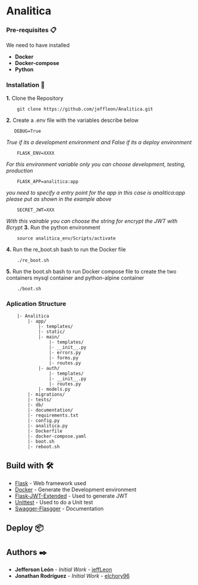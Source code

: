 # Analitica

### Pre-requisites 📋
We need to have installed

- **Docker**
- **Docker-compose**
- **Python**

### Installation 🔧
**1.** Clone the Repository
```
    git clone https://github.com/jeffleon/Analitica.git
```

**2.** Create a .env file with the variables describe below
```
   DEBUG=True
```
*True if its a development environment and False if its a deploy environment*
```
    FLASK_ENV=XXXX
```
*For this environment variable only you can choose development, testing, production*    
```
    FLASK_APP=analitica:app
```
*you need to specify a entry point for the app in this case is analitica:app please put as shown in the example above*
```
    SECRET_JWT=XXX
```
*With this vairable you can choose the string for encrypt the JWT with Bcrypt*
**3.** Run the python environment 

```
    source analitica_env/Scripts/activate
```

**4.** Run the re_boot.sh bash to run the Docker file 

```
    ./re_boot.sh
```

**5.** Run the boot.sh bash to run Docker compose file to create  the two containers mysql container and python-alpine container 

```
    ./boot.sh
```

### Aplication Structure 

```
    |- Analitica
        |- app/
            |- templates/
            |- static/
            |- main/
                |- templates/
                |- __init__.py
                |- errors.py
                |- forms.py
                |- routes.py
            |- auth/
                |- templates/
                |- __init__.py
                |- routes.py
            |- models.py
        |- migrations/
        |- tests/
        |- db/
        |- documentation/
        |- requirements.txt
        |- config.py
        |- analitica.py
        |- Dockerfile
        |- docker-compose.yaml
        |- boot.sh
        |- reboot.sh        
```
## Build with 🛠️

* [Flask](https://flask.palletsprojects.com/en/1.1.x/) - 
Web framework used
* [Docker](https://www.docker.com) - Generate the Development environment
* [Flask-JWT-Extended](https://flask-jwt-extended.readthedocs.io/en/stable/) - Used to generate JWT
* [Unittest](https://docs.python.org/3/library/unittest.html) - Used to do a Unit test
* [Swagger-Flasgger](https://github.com/flasgger/flasgger) - Documentation

## Deploy 📦

## Authors ✒️

* **Jefferson León** - *Initial Work* - [jeffLeon](https://github.com/jeffleon)
* **Jonathan Rodríguez** - *Initial Work* - [elchory96](https://github.com/elchory96)

